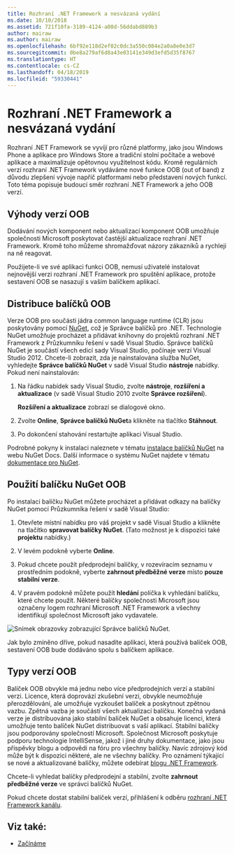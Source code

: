 ```yaml
---
title: Rozhraní .NET Framework a nesvázaná vydání
ms.date: 10/10/2018
ms.assetid: 721f10fa-3189-4124-a00d-56ddabd889b3
author: mairaw
ms.author: mairaw
ms.openlocfilehash: 6bf92e118d2ef02c0dc3a550c084e2a0a8e0e3d7
ms.sourcegitcommit: 0be8a279af6d8a43e03141e349d3efd5d35f8767
ms.translationtype: HT
ms.contentlocale: cs-CZ
ms.lasthandoff: 04/18/2019
ms.locfileid: "59330441"
---
```

# <a name="the-net-framework-and-out-of-band-releases"></a>Rozhraní .NET Framework a nesvázaná vydání

Rozhraní .NET Framework se vyvíjí pro různé platformy, jako jsou Windows Phone a aplikace pro Windows Store a tradiční stolní počítače a webové aplikace a maximalizuje opětovnou využitelnost kódu. Kromě regulárních verzí rozhraní .NET Framework vydáváme nové funkce OOB (out of band) z důvodu zlepšení vývoje napříč platformami nebo představení nových funkcí. Toto téma popisuje budoucí směr rozhraní .NET Framework a jeho OOB verzí.

## <a name="advantages-of-oob-releases"></a>Výhody verzí OOB
 Dodávání nových komponent nebo aktualizací komponent OOB umožňuje společnosti Microsoft poskytovat častější aktualizace rozhraní .NET Framework. Kromě toho můžeme shromažďovat názory zákazníků a rychleji na ně reagovat.

 Použijete-li ve své aplikaci funkci OOB, nemusí uživatelé instalovat nejnovější verzi rozhraní .NET Framework pro spuštění aplikace, protože sestavení OOB se nasazují s vaším balíčkem aplikací.

## <a name="how-oob-packages-are-distributed"></a>Distribuce balíčků OOB
Verze OOB pro součásti jádra common language runtime (CLR) jsou poskytovány pomocí [NuGet](https://www.nuget.org/), což je Správce balíčků pro .NET. Technologie NuGet umožňuje procházet a přidávat knihovny do projektů rozhraní .NET Framework z Průzkumníku řešení v sadě Visual Studio. Správce balíčků NuGet je součástí všech edicí sady Visual Studio, počínaje verzí Visual Studio 2012. Chcete-li zobrazit, zda je nainstalována služba NuGet, vyhledejte **Správce balíčků NuGet** v sadě Visual Studio **nástroje** nabídky. Pokud není nainstalován:

1. Na řádku nabídek sady Visual Studio, zvolte **nástroje**, **rozšíření a aktualizace** (v sadě Visual Studio 2010 zvolte **Správce rozšíření**).

     **Rozšíření a aktualizace** zobrazí se dialogové okno.

2. Zvolte **Online**, **Správce balíčků NuGet**a klikněte na tlačítko **Stáhnout**.

3. Po dokončení stahování restartujte aplikaci Visual Studio.

 Podrobné pokyny k instalaci naleznete v tématu [instalace balíčků NuGet](/nuget/install-nuget-client-tools) na webu NuGet Docs. Další informace o systému NuGet najdete v tématu [dokumentace pro NuGet](/nuget).

## <a name="using-a-nuget-oob-package"></a>Použití balíčku NuGet OOB
 Po instalaci balíčku NuGet můžete procházet a přidávat odkazy na balíčky NuGet pomocí Průzkumníka řešení v sadě Visual Studio:

1. Otevřete místní nabídku pro váš projekt v sadě Visual Studio a klikněte na tlačítko **spravovat balíčky NuGet**. (Tato možnost je k dispozici také **projektu** nabídky.)

2. V levém podokně vyberte **Online**.

3. Pokud chcete použít předprodejní balíčky, v rozevíracím seznamu v prostředním podokně, vyberte **zahrnout předběžné verze** místo **pouze stabilní verze**.

4. V pravém podokně můžete použít **hledání** políčka k vyhledání balíčku, které chcete použít. Některé balíčky společnosti Microsoft jsou označeny logem rozhraní Microsoft .NET Framework a všechny identifikují společnost Microsoft jako vydavatele.

 ![Snímek obrazovky zobrazující Správce balíčků NuGet.](./media/the-net-framework-and-out-of-band-releases/nuget-package-manager-dialog.png)

 Jak bylo zmíněno dříve, pokud nasadíte aplikaci, která používá balíček OOB, sestavení OOB bude dodáváno spolu s balíčkem aplikace.

## <a name="types-of-oob-releases"></a>Typy verzí OOB
 Balíček OOB obvykle má jednu nebo více předprodejních verzí a stabilní verzi. Licence, která doprovází zkušební verzi, obvykle neumožňuje přerozdělování, ale umožňuje vyzkoušet balíček a poskytnout zpětnou vazbu. Zpětná vazba je součástí všech aktualizací balíčku. Konečná vydaná verze je distribuována jako stabilní balíček NuGet a obsahuje licenci, která umožňuje tento balíček NuGet distribuovat s vaší aplikací. Stabilní balíčky jsou podporovány společností Microsoft. Společnost Microsoft poskytuje podporu technologie IntelliSense, jakož i jiné druhy dokumentace, jako jsou příspěvky blogu a odpovědi na fóru pro všechny balíčky. Navíc zdrojový kód může být k dispozici některé, ale ne všechny balíčky. Pro oznámení týkající se nové a aktualizované balíčky, můžete odebírat [blogu .NET Framework](https://devblogs.microsoft.com/dotnet/).

 Chcete-li vyhledat balíčky předprodejní a stabilní, zvolte **zahrnout předběžné verze** ve správci balíčků NuGet.

 Pokud chcete dostat stabilní balíček verzí, přihlášení k odběru [rozhraní .NET Framework kanálu](https://nuget.org/api/v2/curated-feeds/dotnetframework/Packages/).

## <a name="see-also"></a>Viz také:

- [Začínáme](../../../docs/framework/get-started/index.md)